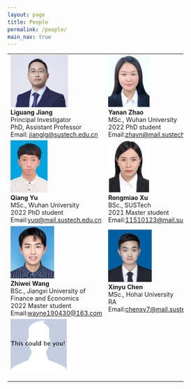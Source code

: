 ```yaml
---
layout: page
title: People
permalink: /people/
main_nav: true
---
```


<style>
* {
  box-sizing: border-box;
}

/* Create three equal columns that floats next to each other */
.column {
  float: left;
  width: 50%;
  padding: 0px;
  /*height: 300px;  Should be removed. Only for demonstration */
}

/* Clear floats after the columns */
.row:after {
  content: "";
  display: table;
  clear: both;
}
</style>


<table cellspacing="2" cellpadding="2">
  <tr>
    <td align="left"><img src="/assets/Liguang.png" alt="姜丽光" style="width:132px;height:120px;"> <br> <b>Liguang Jiang</b> <br>Principal Investigator<br>PhD, Assistant Professor<br>
    Email: <a href="mailto:jianglg@sustech.edu.cn">jianglg@sustech.edu.cn</a></td>
    <td align="left"><img src="/assets/Yanan.png" alt="赵亚楠" style="width:95px;height:120px;">  <br><b>Yanan Zhao</b> <br>MSc., Wuhan University<br>2022 PhD student<br> Email:<a href="mailto:zhayn@mail.sustech.edu.cn">zhayn@mail.sustech.edu.cn</a></td>

  </tr>
  <tr>   
    <td align="left"><img src="/assets/Yuqiang.jpg" alt="余樯" style="width:85px;height:120px;">  <br><b>Qiang Yu</b><br>MSc., Wuhan University<br>2022 PhD student<br> Email:<a href="mailto:yuq@mail.sustech.edu.cn">yuq@mail.sustech.edu.cn</a></td>
    <td align="left"><img src="/assets/Rongmiao.PNG" alt="徐荣苗" style="width:95px;height:120px;">  <br><b>Rongmiao Xu</b><br>BSc., SUSTech <br>2021 Master student<br> Email:<a href="mailto:11510123@mail.sustech.edu.cn">11510123@mail.sustech.edu.cn</a></td>
  </tr>
  <tr>   
    <td align="left"><img src="/assets/zhiwei.jpg" alt="汪志伟" style="width:100px;height:120px;">  <br><b>Zhiwei Wang</b><br>BSc., Jiangxi University of Finance and Economics<br>2022 Master student<br> Email:<a href="mailto:wayne190430@163.com">wayne190430@163.com</a></td>
    <td align="left"><img src="/assets/xinyu.jpg" alt="陈新宇" style="width:100px;height:120px;"> <br><b>Xinyu Chen</b><br>MSc., Hohai University<br>RA<br> Email:<a href="mailto:yuq@mail.sustech.edu.cn">chenxy7@mail.sustech.edu.cn</a></td>
  </tr>
  <tr>   
    <td align="left"><img src="/assets/R-C.jpg" alt="YOU" style="width:129px;height:120px;"> <br><b>           </b><br> </td>
  </tr>
</table>

